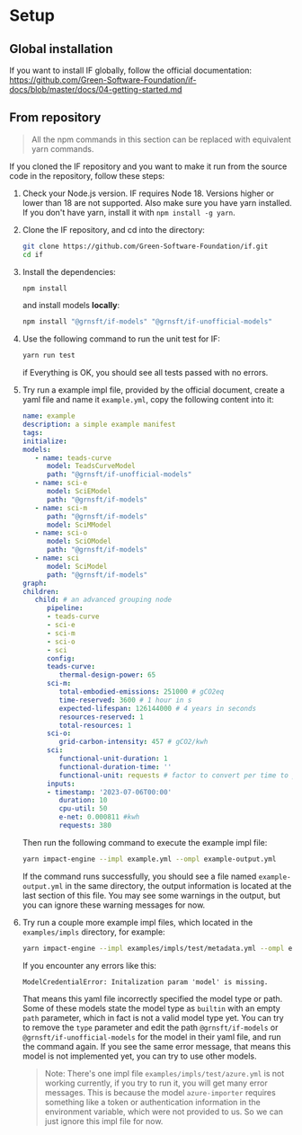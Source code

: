# Setup

## Global installation

If you want to install IF globally, follow the official documentation: https://github.com/Green-Software-Foundation/if-docs/blob/master/docs/04-getting-started.md

## From repository

> All the npm commands in this section can be replaced with equivalent yarn commands.

If you cloned the IF repository and you want to make it run from the source code in the repository, follow these steps:

1. Check your Node.js version. IF requires Node 18. Versions higher or lower than 18 are not supported. Also make sure you have yarn installed. If you don't have yarn, install it with `npm install -g yarn`.

2. Clone the IF repository, and cd into the directory:

   ```bash
   git clone https://github.com/Green-Software-Foundation/if.git
   cd if
   ```
3. Install the dependencies:

   ```bash
   npm install
   ``` 
   and install models **locally**:
   ```bash
   npm install "@grnsft/if-models" "@grnsft/if-unofficial-models"
   ```

4. Use the following command to run the unit test for IF:
   
   ```bash
   yarn run test
   ```
   if Everything is OK, you should see all tests passed with no errors.

5. Try run a example impl file, provided by the official document, create a yaml file and name it `example.yml`, copy the following content into it:
   ```yaml
   name: example
   description: a simple example manifest
   tags:
   initialize:
   models:
      - name: teads-curve
         model: TeadsCurveModel
         path: "@grnsft/if-unofficial-models"
      - name: sci-e
         model: SciEModel
         path: "@grnsft/if-models"
      - name: sci-m
         path: "@grnsft/if-models"
         model: SciMModel
      - name: sci-o
         model: SciOModel
         path: "@grnsft/if-models"
      - name: sci
         model: SciModel
         path: "@grnsft/if-models"
   graph:
   children:
      child: # an advanced grouping node
         pipeline:
         - teads-curve
         - sci-e
         - sci-m
         - sci-o
         - sci
         config:
         teads-curve:
            thermal-design-power: 65
         sci-m:
            total-embodied-emissions: 251000 # gCO2eq
            time-reserved: 3600 # 1 hour in s
            expected-lifespan: 126144000 # 4 years in seconds    
            resources-reserved: 1 
            total-resources: 1 
         sci-o:
            grid-carbon-intensity: 457 # gCO2/kwh
         sci:
            functional-unit-duration: 1 
            functional-duration-time: ''
            functional-unit: requests # factor to convert per time to per f.unit
         inputs:
         - timestamp: '2023-07-06T00:00'
            duration: 10
            cpu-util: 50
            e-net: 0.000811 #kwh     
            requests: 380
   ```

   Then run the following command to execute the example impl file:
   ```bash
   yarn impact-engine --impl example.yml --ompl example-output.yml
   ```
   If the command runs successfully, you should see a file named `example-output.yml` in the same directory, the output information is located at the last section of this file. You may see some warnings in the output, but you can ignore these warning messages for now.

6. Try run a couple more example impl files, which located in the `examples/impls` directory, for example:
   ```bash
   yarn impact-engine --impl examples/impls/test/metadata.yml --ompl examples/ompls/metadata.yml
   ```
   If you encounter any errors like this:
   ```
   ModelCredentialError: Initalization param 'model' is missing.
   ```
   That means this yaml file incorrectly specified the model type or path. Some of these models state the model type as `builtin` with an empty `path` parameter, which in fact is not a valid model type yet. You can try to remove the `type` parameter and edit the path `@grnsft/if-models` or `@grnsft/if-unofficial-models` for the model in their yaml file, and run the command again. If you see the same error message, that means this model is not implemented yet, you can try to use other models.

   > Note: There's one impl file `examples/impls/test/azure.yml` is not working currently, if you try to run it, you will get many error messages. This is because the model `azure-importer` requires something like a token or authentication information in the environment variable, which were not provided to us. So we can just ignore this impl file for now.

